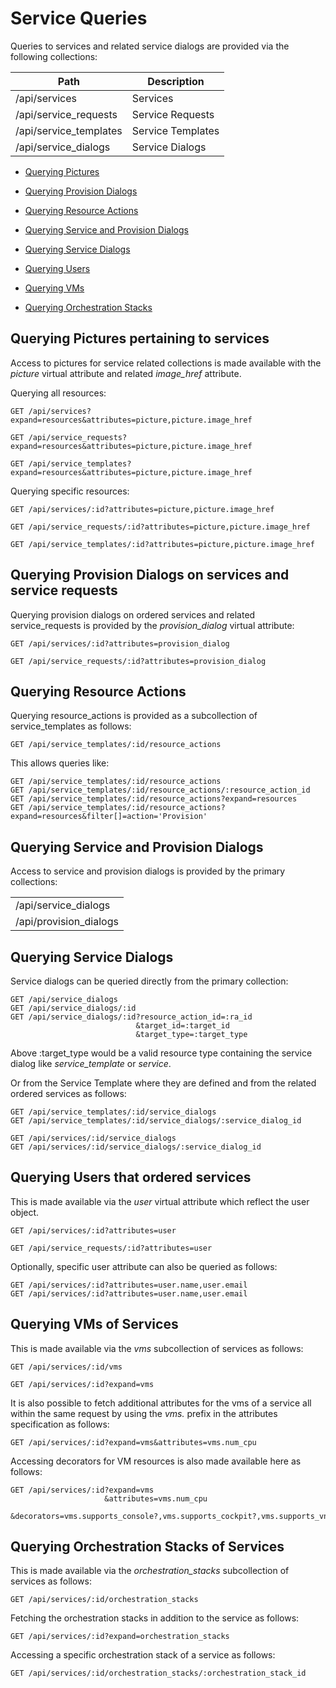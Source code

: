 # Service Queries

Queries to services and related service dialogs are provided via the
following collections:

| Path                    | Description       |
| ----------------------- | ----------------- |
| /api/services           | Services          |
| /api/service\_requests  | Service Requests  |
| /api/service\_templates | Service Templates |
| /api/service\_dialogs   | Service Dialogs   |

  - [Querying Pictures](#querying-pictures)

  - [Querying Provision Dialogs](#querying-provision-dialogs)

  - [Querying Resource Actions](#querying-resource-actions)

  - [Querying Service and Provision
    Dialogs](#querying-service-provision-dialogs)

  - [Querying Service Dialogs](#querying-service-dialogs)

  - [Querying Users](#querying-users)

  - [Querying VMs](#querying-vms)

  - [Querying Orchestration Stacks](#querying-orchestration-stacks)

## Querying Pictures pertaining to services

Access to pictures for service related collections is made available
with the *picture* virtual attribute and related *image\_href*
attribute.

Querying all resources:

    GET /api/services?expand=resources&attributes=picture,picture.image_href
    
    GET /api/service_requests?expand=resources&attributes=picture,picture.image_href
    
    GET /api/service_templates?expand=resources&attributes=picture,picture.image_href

Querying specific resources:

    GET /api/services/:id?attributes=picture,picture.image_href
    
    GET /api/service_requests/:id?attributes=picture,picture.image_href
    
    GET /api/service_templates/:id?attributes=picture,picture.image_href

## Querying Provision Dialogs on services and service requests

Querying provision dialogs on ordered services and related
service\_requests is provided by the *provision\_dialog* virtual
attribute:

    GET /api/services/:id?attributes=provision_dialog
    
    GET /api/service_requests/:id?attributes=provision_dialog

## Querying Resource Actions

Querying resource\_actions is provided as a subcollection of
service\_templates as follows:

    GET /api/service_templates/:id/resource_actions

This allows queries like:

    GET /api/service_templates/:id/resource_actions
    GET /api/service_templates/:id/resource_actions/:resource_action_id
    GET /api/service_templates/:id/resource_actions?expand=resources
    GET /api/service_templates/:id/resource_actions?expand=resources&filter[]=action='Provision'

## Querying Service and Provision Dialogs

Access to service and provision dialogs is provided by the primary
collections:

|                         |
| ----------------------- |
| /api/service\_dialogs   |
| /api/provision\_dialogs |

## Querying Service Dialogs

Service dialogs can be queried directly from the primary collection:

    GET /api/service_dialogs
    GET /api/service_dialogs/:id
    GET /api/service_dialogs/:id?resource_action_id=:ra_id
                                &target_id=:target_id
                                &target_type=:target_type

<div class="note">

Above :target\_type would be a valid resource type containing the
service dialog like *service\_template* or *service*.

</div>

Or from the Service Template where they are defined and from the related
ordered services as follows:

    GET /api/service_templates/:id/service_dialogs
    GET /api/service_templates/:id/service_dialogs/:service_dialog_id
    
    GET /api/services/:id/service_dialogs
    GET /api/services/:id/service_dialogs/:service_dialog_id

## Querying Users that ordered services

This is made available via the *user* virtual attribute which reflect
the user object.

    GET /api/services/:id?attributes=user
    
    GET /api/service_requests/:id?attributes=user

Optionally, specific user attribute can also be queried as follows:

    GET /api/services/:id?attributes=user.name,user.email
    GET /api/services/:id?attributes=user.name,user.email

## Querying VMs of Services

This is made available via the *vms* subcollection of services as
follows:

    GET /api/services/:id/vms
    
    GET /api/services/:id?expand=vms

It is also possible to fetch additional attributes for the vms of a
service all within the same request by using the *vms.* prefix in the
attributes specification as follows:

    GET /api/services/:id?expand=vms&attributes=vms.num_cpu

Accessing decorators for VM resources is also made available here as
follows:

    GET /api/services/:id?expand=vms
                         &attributes=vms.num_cpu
                         &decorators=vms.supports_console?,vms.supports_cockpit?,vms.supports_vnc_console?

## Querying Orchestration Stacks of Services

This is made available via the *orchestration\_stacks* subcollection of
services as follows:

    GET /api/services/:id/orchestration_stacks

Fetching the orchestration stacks in addition to the service as follows:

    GET /api/services/:id?expand=orchestration_stacks

Accessing a specific orchestration stack of a service as follows:

    GET /api/services/:id/orchestration_stacks/:orchestration_stack_id

